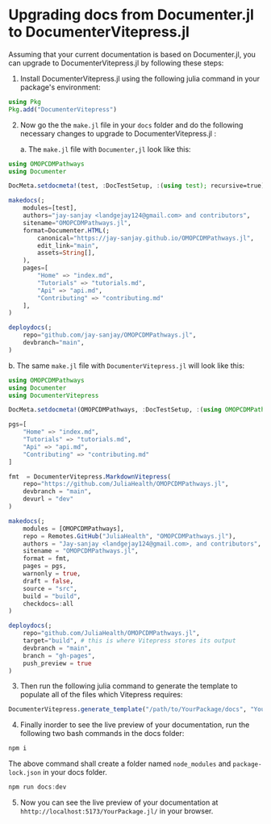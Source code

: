 # Upgrading docs from Documenter.jl to DocumenterVitepress.jl

Assuming that your current documentation is based on Documenter.jl, you can upgrade to DocumenterVitepress.jl by following these steps:

1. Install DocumenterVitepress.jl using the following julia command in your package's environment:

```julia
using Pkg
Pkg.add("DocumenterVitepress")
```

2. Now go the the `make.jl` file in your `docs` folder and do the following necessary changes to upgrade to DocumenterVitepress.jl :


   a. The `make.jl` file with `Documenter,jl` look like this:

```julia
using OMOPCDMPathways
using Documenter

DocMeta.setdocmeta!(test, :DocTestSetup, :(using test); recursive=true)

makedocs(;
    modules=[test],
    authors="jay-sanjay <landgejay124@gmail.com> and contributors",
    sitename="OMOPCDMPathways.jl",
    format=Documenter.HTML(;
        canonical="https://jay-sanjay.github.io/OMOPCDMPathways.jl",
        edit_link="main",
        assets=String[],
    ),
    pages=[
        "Home" => "index.md",
        "Tutorials" => "tutorials.md",
        "Api" => "api.md",
        "Contributing" => "contributing.md"
    ],
)

deploydocs(;
    repo="github.com/jay-sanjay/OMOPCDMPathways.jl",
    devbranch="main",
)

``` 



  b. The same `make.jl` file with `DocumenterVitepress.jl` will look like this:

```julia
using OMOPCDMPathways
using Documenter
using DocumenterVitepress

DocMeta.setdocmeta!(OMOPCDMPathways, :DocTestSetup, :(using OMOPCDMPathways); recursive=true)

pgs=[
    "Home" => "index.md",
    "Tutorials" => "tutorials.md",
    "Api" => "api.md",
    "Contributing" => "contributing.md"
]

fmt  = DocumenterVitepress.MarkdownVitepress(
    repo="https://github.com/JuliaHealth/OMOPCDMPathways.jl",
    devbranch = "main",
    devurl = "dev"
)

makedocs(;
    modules = [OMOPCDMPathways],
    repo = Remotes.GitHub("JuliaHealth", "OMOPCDMPathways.jl"),
    authors = "Jay-sanjay <landgejay124@gmail.com>, and contributors",
    sitename = "OMOPCDMPathways.jl",
    format = fmt,
    pages = pgs,
    warnonly = true,
    draft = false,
    source = "src",
    build = "build",
    checkdocs=:all
)

deploydocs(;
    repo="github.com/JuliaHealth/OMOPCDMPathways.jl",
    target="build", # this is where Vitepress stores its output
    devbranch = "main",
    branch = "gh-pages",
    push_preview = true
)

```
3. Then run the following julia command to generate the template to populate all of the files which Vitepress requires:

```julia
DocumenterVitepress.generate_template("/path/to/YourPackage/docs", "YourPackage.jl")
```

4. Finally inorder to see the live preview of your documentation, run the following two bash commands in the docs folder:

```julia
npm i
```
The above command shall create a folder named `node_modules` and `package-lock.json` in your docs folder.


```julia
npm run docs:dev
```
5. Now you can see the live preview of your documentation at `hhttp://localhost:5173/YourPackage.jl/` in your browser.
